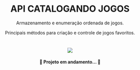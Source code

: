 <h1 align="center">API CATALOGANDO JOGOS</h1>
<p align="center">Armazenamento e enumeração ordenada de jogos.</p>
<p align="center">Principais métodos para criação e controle de jogos favoritos.</p>

<h1 align="center"><img src="https://img.shields.io/static/v1?label=DEVELOPER&message=.NET_WEB_API&color=7159c1&style=for-the-badge&logo=#512BD4"/></dev>

<h4 align="center"> 
	🚧 Projeto em andamento...  🚧
</h4>
